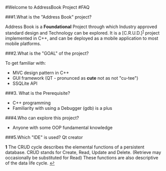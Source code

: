 #Welcome to AddressBook Project
#FAQ

###1.What is the "Address Book" project?

Address Book is a **Foundational** Project through which Industry approved standard design and Technology can be explored.
It is a [C.R.U.D.]<sup id="crud">[1](#crud)</sup> project 
implemented in C++, and can be deployed as a mobile application to 
most mobile platforms.

###2.What is the "GOAL" of the project?

To get familiar with: 
 - MVC design pattern in C++
 - GUI framework (QT - pronunced as **cute** not as not  "cu-tee")
 - SSQLite API
		  
		  
###3. What is the Prerequisite?
 - C++ programming
 - Familiarity with using a Debugger (gdb) is a plus

###4.Who can explore this project?
 - Anyone with some OOP fundamental knowledge

###5.Which "IDE"  is used?
	Qt creator


<b id="crud">1</b> 
The CRUD cycle describes the elemental functions of a persistent database. 
CRUD stands for Create, Read, Update and Delete. 
(Retrieve may occasionally be substituted for Read) 
These functions are also descriptive of the data life cycle.
[↩](#crud)

	
